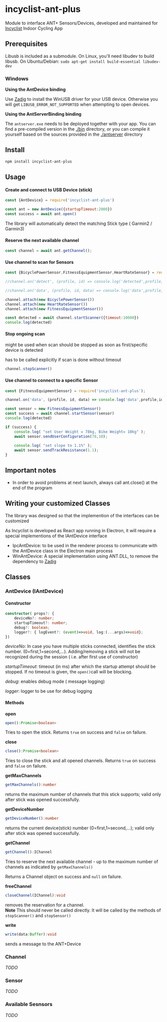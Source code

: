 # incyclist-ant-plus

Module to interface ANT+ Sensors/Devices, developed and maintained for [Incyclist](https://incyclist.com) Indoor Cycling App


## Prerequisites

Libusb is included as a submodule. On Linux, you'll need libudev to build libusb. On Ubuntu/Debian: `sudo apt-get install build-essential libudev-dev`

### Windows

__Using the AntDevice binding__

Use [Zadig](http://sourceforge.net/projects/libwdi/files/zadig/) to install the WinUSB driver for your USB device. Otherwise you will get `LIBUSB_ERROR_NOT_SUPPORTED` when attempting to open devices.

__Using the AntServerBinding binding__

The `antserver.exe` needs to be deployed together with your app. You can find a pre-compiled version in the [./bin](./bin) directory, or you can compile it yourself based on the sources provided in the  [./antserver](./antserver) directory


## Install

```sh
npm install incyclist-ant-plus
```

## Usage

#### __Create and connect to USB Device (stick)__

```javascript
const {AntDevice} = require('incyclist-ant-plus')

const ant = new AntDevice({startupTimeout:2000})
const success = await ant.open()
```

The library will automatically detect the matching Stick type ( Garmin2 / Garmin3)

#### __Reserve the next available channel__

```javascript
const channel = await ant.getChannel();
```

#### __Use channel to scan for Sensors__

```javascript
const {BicyclePowerSensor,FitnessEquipmentSensor,HeartRateSensor} = require('incyclist-ant-plus');

//channel.on('detect', (profile, id) => console.log('detected',profile,id))

//channel.on('data', (profile, id, data) => console.log('data',profile,id, data))

channel.attach(new BicyclePowerSensor())
channel.attach(new HeartRateSensor())
channel.attach(new FitnessEquipmentSensor())

const detected = await channel.startScanner({timeout:10000})
console.log(detected)
```

#### __Stop ongoing scan__

might be used when scan should be stopped as soon as first/specific device is detected

has to be called explicitly if scan is done without timeout

```javascript
channel.stopScanner()
``` 


#### __Use channel to connect to a specific Sensor__

```javascript
const {FitnessEquipmentSensor} = require('incyclist-ant-plus');

channel.on('data', (profile, id, data) => console.log('data',profile,id, data))

const sensor = new FitnessEquipmentSensor()
const success = await channel.startSensor(sensor)
console.log(detected)

if (success) {
	console.log( "set User Weight = 78kg, Bike Weight= 10kg" );
	await sensor.sendUserConfiguration(78,10);
	
	console.log( "set slope to 1.1%" );
	await sensor.sendTrackResistance(1.1);
}
```


## Important notes

* In order to avoid problems at next launch, always call ant.close() at the end of the program

## Writing your customized Classes

The library was designed so that the implemention of the interfaces can be customized

As Incyclist is developed as React app running in Electron, it will require a special implementions of the IAntDevice interface
- IpcAntDevice: to be used in the renderer process to communicate with the AntDevice class in the Electron main process
- WinAntDevice: A special implementation using ANT.DLL, to remove the dependency to [Zadig](http://sourceforge.net/projects/libwdi/files/zadig/) 



## Classes

### AntDevice (IAntDevice)

#### Constructor

```typescript
constructor( props?: {
	deviceNo?: number;
	startupTimeout?: number;
	debug?: boolean;
	logger?: { logEvent?: (event)=>void, log:(...args)=>void};
})
```

_deviceNo_: In case you have multiple sticks connected, identifies the stick number. (0=first,1=second,...). Adding/removing a stick will not be recognized during the session ( i.e. after first use of constructor)

_startupTimeout_: timeout (in ms) after which the startup attempt should be stopped. If no timeout is given, the `open()`call will be blocking.

_debug_: enables debug mode ( message logging)

_logger_: logger to be use for debug logging


#### Methods

__open__
```typescript
open():Promise<boolean>
```

Tries to open the stick. 
Returns `true` on success and `false` on failure.

__close__
```typescript
close():Promise<boolean>
```

Tries to close the stick and all opened channels.
Returns `true` on success and `false` on failure.


__getMaxChannels__

```typescript
getMaxChannels():number
```

returns the maximum number of channels that this stick supports; valid only after stick was opened successfully.

__getDeviceNumber__

```typescript
getDeviceNumber():number
```

returns the current device(stick) number (0=first,1=second,...); valid only after stick was opened successfully.

__getChannel__
```typescript
getChannel():IChannel
```

Tries to reserve the next available channel - up to the maximum number of channels as indicated by `getMaxChannels()`

Returns a Channel object on success and `null` on failure.

__freeChannel__
```typescript
closeChannel(IChannel):void
```

removes the reservation for a channel.<br>
**Note** This should never be called directly. It will be called by the methods of `stopScanner()` and `stopSensor()`

__write__
```typescript
write(data:Buffer):void
```

sends a message to the ANT+Device


### Channel

_TODO_

### Sensor

_TODO_


### Available Sesnsors

_TODO_
